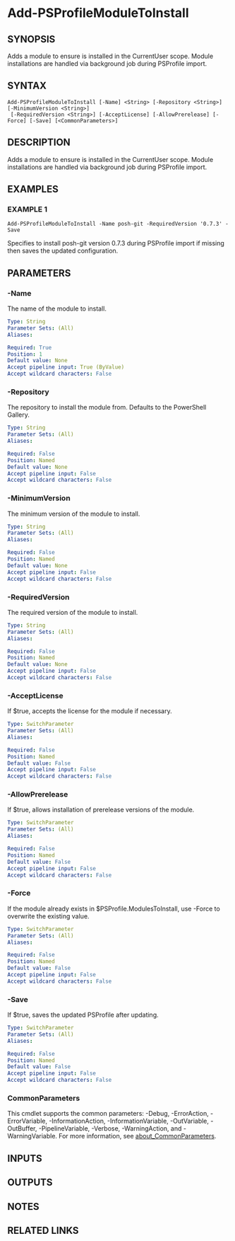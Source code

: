 # Add-PSProfileModuleToInstall

## SYNOPSIS
Adds a module to ensure is installed in the CurrentUser scope.
Module installations are handled via background job during PSProfile import.

## SYNTAX

```
Add-PSProfileModuleToInstall [-Name] <String> [-Repository <String>] [-MinimumVersion <String>]
 [-RequiredVersion <String>] [-AcceptLicense] [-AllowPrerelease] [-Force] [-Save] [<CommonParameters>]
```

## DESCRIPTION
Adds a module to ensure is installed in the CurrentUser scope.
Module installations are handled via background job during PSProfile import.

## EXAMPLES

### EXAMPLE 1
```
Add-PSProfileModuleToInstall -Name posh-git -RequiredVersion '0.7.3' -Save
```

Specifies to install posh-git version 0.7.3 during PSProfile import if missing then saves the updated configuration.

## PARAMETERS

### -Name
The name of the module to install.

```yaml
Type: String
Parameter Sets: (All)
Aliases:

Required: True
Position: 1
Default value: None
Accept pipeline input: True (ByValue)
Accept wildcard characters: False
```

### -Repository
The repository to install the module from.
Defaults to the PowerShell Gallery.

```yaml
Type: String
Parameter Sets: (All)
Aliases:

Required: False
Position: Named
Default value: None
Accept pipeline input: False
Accept wildcard characters: False
```

### -MinimumVersion
The minimum version of the module to install.

```yaml
Type: String
Parameter Sets: (All)
Aliases:

Required: False
Position: Named
Default value: None
Accept pipeline input: False
Accept wildcard characters: False
```

### -RequiredVersion
The required version of the module to install.

```yaml
Type: String
Parameter Sets: (All)
Aliases:

Required: False
Position: Named
Default value: None
Accept pipeline input: False
Accept wildcard characters: False
```

### -AcceptLicense
If $true, accepts the license for the module if necessary.

```yaml
Type: SwitchParameter
Parameter Sets: (All)
Aliases:

Required: False
Position: Named
Default value: False
Accept pipeline input: False
Accept wildcard characters: False
```

### -AllowPrerelease
If $true, allows installation of prerelease versions of the module.

```yaml
Type: SwitchParameter
Parameter Sets: (All)
Aliases:

Required: False
Position: Named
Default value: False
Accept pipeline input: False
Accept wildcard characters: False
```

### -Force
If the module already exists in $PSProfile.ModulesToInstall, use -Force to overwrite the existing value.

```yaml
Type: SwitchParameter
Parameter Sets: (All)
Aliases:

Required: False
Position: Named
Default value: False
Accept pipeline input: False
Accept wildcard characters: False
```

### -Save
If $true, saves the updated PSProfile after updating.

```yaml
Type: SwitchParameter
Parameter Sets: (All)
Aliases:

Required: False
Position: Named
Default value: False
Accept pipeline input: False
Accept wildcard characters: False
```

### CommonParameters
This cmdlet supports the common parameters: -Debug, -ErrorAction, -ErrorVariable, -InformationAction, -InformationVariable, -OutVariable, -OutBuffer, -PipelineVariable, -Verbose, -WarningAction, and -WarningVariable. For more information, see [about_CommonParameters](http://go.microsoft.com/fwlink/?LinkID=113216).

## INPUTS

## OUTPUTS

## NOTES

## RELATED LINKS
